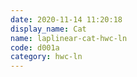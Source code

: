 ```yaml
---
date: 2020-11-14 11:20:18
display_name: Cat
name: laplinear-cat-hwc-ln
code: d001a
category: hwc-ln
---
```

